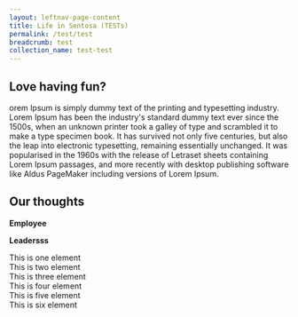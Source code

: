 ```yaml
---
layout: leftnav-page-content
title: Life in Sentosa (TESTs)
permalink: /test/test
breadcrumb: test
collection_name: test-test
---
```

## Love having fun?
orem Ipsum is simply dummy text of the printing and typesetting industry. Lorem Ipsum has been the industry's standard dummy text ever since the 1500s, when an unknown printer took a galley of type and scrambled it to make a type specimen book. It has survived not only five centuries, but also the leap into electronic typesetting, remaining essentially unchanged. It was popularised in the 1960s with the release of Letraset sheets containing Lorem Ipsum passages, and more recently with desktop publishing software like Aldus PageMaker including versions of Lorem Ipsum.

## Our thoughts
**Employee**


**Leadersss**

<section class="contain">
  <div class="one">
    This is one element
  </div>
  <div class="two">
    This is two element
  </div>
  <div class="three">
    This is three element
  </div>
  <div class="four">
    This is four element
  </div>
  <div class="five">
    This is five element
  </div>
  <div class="six">
    This is six element
  </div>
</section>
